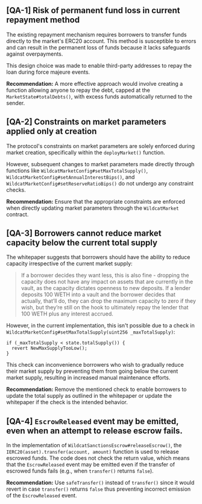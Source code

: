 ## [QA-1] Risk of permanent fund loss in current repayment method

The existing repayment mechanism requires borrowers to transfer funds directly to the market's ERC20 account. This method is susceptible to errors and can result in the permanent loss of funds because it lacks safeguards against overpayments.

This design choice was made to enable third-party addresses to repay the loan during force majeure events.

**Recommendation:**
A more effective approach would involve creating a function allowing anyone to repay the debt, capped at the `MarketState#totalDebts()`, with excess funds automatically returned to the sender.

## [QA-2] Constraints on market parameters applied only at creation

The protocol's constraints on market parameters are solely enforced during market creation, specifically within the `deployMarket()` function.

However, subsequent changes to market parameters made directly through functions like `WildcatMarketConfig#setMaxTotalSupply()`, `WildcatMarketConfig#setAnnualInterestBips()`, and `WildcatMarketConfig#setReserveRatioBips()` do not undergo any constraint checks.

**Recommendation:**
Ensure that the appropriate constraints are enforced when directly updating market parameters through the `WildcatMarket` contract.

## [QA-3] Borrowers cannot reduce market capacity below the current total supply

The whitepaper suggests that borrowers should have the ability to reduce capacity irrespective of the current market supply:

> If a borrower decides they want less, this is also fine - dropping the capacity does
not have any impact on assets that are currently in the vault, as the capacity
dictates openness to new deposits. If a lender deposits 100 WETH into a vault
and the borrower decides that actually, that’ll do, they can drop the maximum
capacity to zero if they wish, but they’re still on the hook to ultimately repay
the lender that 100 WETH plus any interest accrued.

However, in the current implementation, this isn't possible due to a check in `WildcatMarketConfig#setMaxTotalSupply(uint256 _maxTotalSupply)`:

```sol
if (_maxTotalSupply < state.totalSupply()) {
  revert NewMaxSupplyTooLow();
}
```

This check can inconvenience borrowers who wish to gradually reduce their market supply by preventing them from going below the current market supply, resulting in increased manual maintenance efforts.

**Recommendation:**
Remove the mentioned check to enable borrowers to update the total supply as outlined in the whitepaper or update the whitepaper if the check is the intended behavior.

## [QA-4] `EscrowReleased` event may be emitted, even when an attempt to release escrow fails.

In the implementation of `WildcatSanctionsEscrow#releaseEscrow()`, the `IERC20(asset).transfer(account, amount)` function is used to release escrowed funds. The code does not check the return value, which means that the `EscrowReleased` event may be emitted even if the transfer of escrowed funds fails (e.g., when `transfer()` returns `false`).

**Recommendation:**
Use `safeTransfer()` instead of `transfer()` since it would revert in case `transfer()` returns `false` thus preventing incorrect emission of the `EscrowReleased` event.